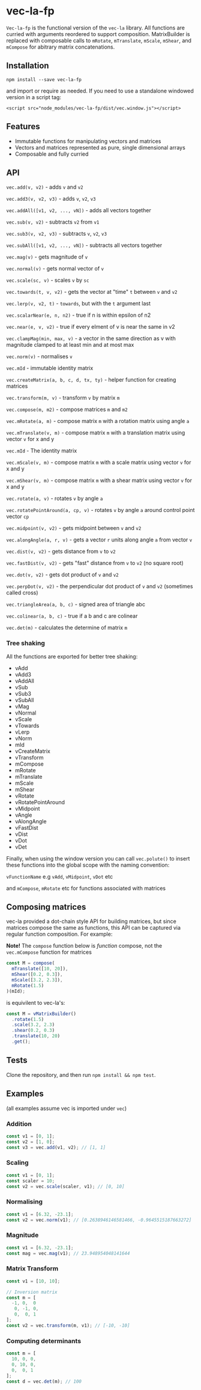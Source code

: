 # vec-la-fp

`Vec-la-fp` is the functional version of the `vec-la` library. All functions are curried with arguments reordered to support composition. MatrixBuilder is replaced with composable calls to `mRotate`, `mTranslate`, `mScale`, `mShear`, and `mCompose` for abitrary matrix concatenations.

## Installation

`npm install --save vec-la-fp`

and import or require as needed. If you need to use a standalone windowed version in a script tag:

`<script src="node_modules/vec-la-fp/dist/vec.window.js"></script>`

## Features

- Immutable functions for manipulating vectors and matrices
- Vectors and matrices represented as pure, single dimensional arrays
- Composable and fully curried

## API

`vec.add(v, v2)` - adds `v` and `v2`

`vec.add3(v, v2, v3)` - adds `v`, `v2`, `v3`

`vec.addAll([v1, v2, ..., vN])` - adds all vectors together

`vec.sub(v, v2)` - subtracts `v2` from `v1`

`vec.sub3(v, v2, v3)` - subtracts `v`, `v2`, `v3`

`vec.subAll([v1, v2, ..., vN])` - subtracts all vectors together

`vec.mag(v)` - gets magnitude of `v`

`vec.normal(v)` - gets normal vector of `v`

`vec.scale(sc, v)` - scales `v` by `sc`

`vec.towards(t, v, v2)` - gets the vector at "time" `t` between `v` and `v2`

`vec.lerp(v, v2, t)` - `towards`, but with the `t` argument last

`vec.scalarNear(e, n, n2)` - true if n is within epsilon of n2

`vec.near(e, v, v2)` - true if every elment of v is near the same in v2

`vec.clampMag(min, max, v)` - a vector in the same direction as v with magnitude clamped to at least min and at most max

`vec.norm(v)` - normalises `v`

`vec.mId` - immutable identity matrix

`vec.createMatrix(a, b, c, d, tx, ty)` - helper function for creating matrices

`vec.transform(m, v)` - transform `v` by matrix `m`

`vec.compose(m, m2)` - compose matrices `m` and `m2`

`vec.mRotate(a, m)` - compose matrix `m` with a rotation matrix using angle `a`

`vec.mTranslate(v, m)` - compose matrix `m` with a translation matrix using vector `v` for x and y

`vec.mId` - The identity matrix

`vec.mScale(v, m)` - compose matrix `m` with a scale matrix using vector `v` for x and y

`vec.mShear(v, m)` - compose matrix `m` with a shear matrix using vector `v` for x and y

`vec.rotate(a, v)` - rotates `v` by angle `a`

`vec.rotatePointAround(a, cp, v)` - rotates `v` by angle `a` around control point vector `cp`

`vec.midpoint(v, v2)` - gets midpoint between `v` and `v2`

`vec.alongAngle(a, r, v)` - gets a vector `r` units along angle `a` from vector `v`

`vec.dist(v, v2)` - gets distance from `v` to `v2`

`vec.fastDist(v, v2)` - gets "fast" distance from `v` to `v2` (no square root)

`vec.dot(v, v2)` - gets dot product of `v` and `v2`

`vec.perpDot(v, v2)` - the perpendicular dot product of `v` and `v2` (sometimes called cross)

`vec.triangleArea(a, b, c)` - signed area of triangle abc

`vec.colinear(a, b, c)` - true if a b and c are colinear

`vec.det(m)` - calculates the determine of matrix `m`

### Tree shaking

All the functions are exported for better tree shaking:

- vAdd
- vAdd3
- vAddAll
- vSub
- vSub3
- vSubAll
- vMag
- vNormal
- vScale
- vTowards
- vLerp
- vNorm
- mId
- vCreateMatrix
- vTransform
- mCompose
- mRotate
- mTranslate
- mScale
- mShear
- vRotate
- vRotatePointAround
- vMidpoint
- vAngle
- vAlongAngle
- vFastDist
- vDist
- vDot
- vDet

Finally, when using the window version you can call `vec.polute()` to insert these functions into the global scope with the naming convention:

`vFunctionName` e.g `vAdd`, `vMidpoint`, `vDot` etc

and `mCompose`, `mRotate` etc for functions associated with matrices

## Composing matrices

vec-la provided a dot-chain style API for building matrices, but since matrices compose the same as functions, this API can be captured via regular function composition. For example:

**Note!** The `compose` function below is *function* compose, not the `vec.mCompose` function for matrices

```javascript
const M = compose(
  mTranslate([10, 20]),
  mShear([0.2, 0.3]),
  mScale([3.2, 2.3]),
  mRotate(1.5)
)(mId);
```

is equivilent to vec-la's:

```javascript
const M = vMatrixBuilder()
  .rotate(1.5)
  .scale(3.2, 2.3)
  .shear(0.2, 0.3)
  .translate(10, 20)
  .get();
```

## Tests

Clone the repository, and then run `npm install && npm test`.

## Examples

(all examples assume vec is imported under `vec`)

### Addition

```javascript
const v1 = [0, 1];
const v2 = [1, 0];
const v3 = vec.add(v1, v2); // [1, 1]
```

### Scaling

```javascript
const v1 = [0, 1];
const scaler = 10;
const v2 = vec.scale(scaler, v1); // [0, 10]
```

### Normalising

```javascript
const v1 = [6.32, -23.1];
const v2 = vec.norm(v1); // [0.2638946146581466, -0.9645515187663272]
```

### Magnitude

```javascript
const v1 = [6.32, -23.1];
const mag = vec.mag(v1); // 23.948954048141644
```


### Matrix Transform

```javascript
const v1 = [10, 10];

// Inversion matrix
const m = [
  -1, 0,  0
   0, -1, 0,
   0,  0, 1
];
const v2 = vec.transform(m, v1); // [-10, -10]
```

### Computing determinants

```javascript
const m = [
  10, 0, 0,
  0, 10, 0,
  0,  0, 1
];
const d = vec.det(m); // 100
```
